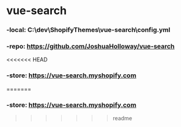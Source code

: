 # vue-search

### -local:   C:\dev\ShopifyThemes\vue-search\config.yml
### -repo:    https://github.com/JoshuaHolloway/vue-search
<<<<<<< HEAD
### -store:   https://vue-search.myshopify.com
=======
### -store:   https://vue-search.myshopify.com
>>>>>>> readme
